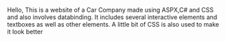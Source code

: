 Hello, 
This is a website of a Car Company made using ASPX,C# and CSS and also involves databinding. 
It includes several interactive elements and textboxes as well as other elements. A little bit of CSS is also used to make it look better
